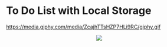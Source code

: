 # To Do List with Local Storage
https://media.giphy.com/media/ZcajhTTsHZP7HLi9RC/giphy.gif
<p align="center"><img src="https://media.giphy.com/media/ZcajhTTsHZP7HLi9RC/giphy.gif"></p>
